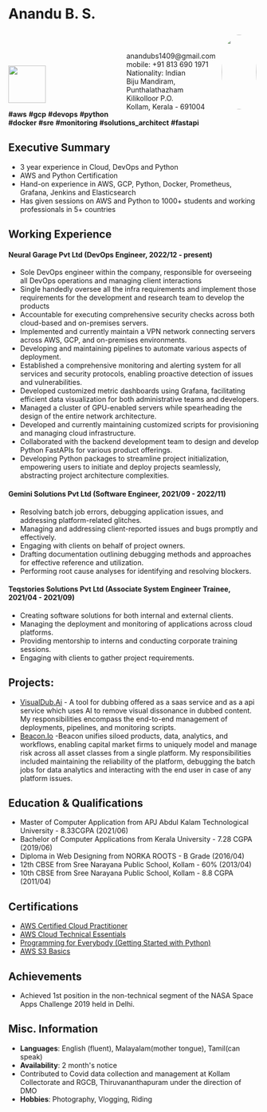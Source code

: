 # Anandu B. S.  
<img style="float:right;border-radius:50%;width:70px;padding:6px;" src="https://scontent.fblr13-1.fna.fbcdn.net/v/t1.6435-9/51929228_2252843841671651_1109067363073916928_n.jpg?_nc_cat=105&cb=99be929b-b574a898&ccb=1-7&_nc_sid=7a1959&_nc_ohc=bwMQDUxsyuwAX9fLmQy&_nc_ht=scontent.fblr13-1.fna&oh=00_AfBnUuLRQNsnNozgtW1OfzttcdSTKZDWYEMqGe8n4yNyvQ&oe=65BB23E0" width="300"  height="150" />
<br><br/>
<span style="float:right;padding:6px"> 
  anandubs1409@gmail.com <br> mobile: +91 813 690 1971 <br> Nationality: Indian<br>Biju Mandiram, <br>Punthalathazham<br>Kilikolloor P.O.<br>Kollam, Kerala - 691004
</span>
<br><br/>
<img src="https://slack-imgs.com/?c=1&o1=ro&url=https%3A%2F%2Fd1.awsstatic.com%2Ftraining-and-certification%2Fcertification-badges%2FAWS-Certified-Cloud-Practitioner_badge.634f8a21af2e0e956ed8905a72366146ba22b74c.png" width="75" height="75">

**#aws** **#gcp** **#devops** **#python** **#docker** **#sre** **#monitoring** **#solutions_architect** **#fastapi**

## Executive Summary

* 3 year experience in Cloud, DevOps and Python
* AWS and Python Certification
* Hand-on experience in AWS, GCP, Python, Docker, Prometheus, Grafana, Jenkins and Elasticsearch
* Has given sessions on AWS and Python to 1000+ students and working professionals in 5+ countries

## Working Experience

#### Neural Garage Pvt Ltd (DevOps Engineer, 2022/12 - present) 

* Sole DevOps engineer within the company, responsible for overseeing all DevOps operations and managing client interactions
* Single handedly oversee all the infra requirements and implement those requirements for the development and research team to develop the products
* Accountable for executing comprehensive security checks across both cloud-based and on-premises servers.
* Implemented and currently maintain a VPN network connecting servers across AWS, GCP, and on-premises environments. 
* Developing and maintaining pipelines to automate various aspects of deployment.
* Established a comprehensive monitoring and alerting system for all services and security protocols, enabling proactive detection of issues and vulnerabilities.
* Developed customized metric dashboards using Grafana, facilitating efficient data visualization for both administrative teams and developers.
* Managed a cluster of GPU-enabled servers while spearheading the design of the entire network architecture.
* Developed and currently maintaining customized scripts for provisioning and managing cloud infrastructure.
* Collaborated with the backend development team to design and develop Python FastAPIs for various product offerings.
* Developing Python packages to streamline project initialization, empowering users to initiate and deploy projects seamlessly, abstracting project architecture complexities.

#### Gemini Solutions Pvt Ltd (Software Engineer, 2021/09 - 2022/11) 

* Resolving batch job errors, debugging application issues, and addressing platform-related glitches.
* Managing and addressing client-reported issues and bugs promptly and effectively.
* Engaging with clients on behalf of project owners.
* Drafting documentation outlining debugging methods and approaches for effective reference and utilization.
* Performing root cause analyses for identifying and resolving blockers.

#### Teqstories Solutions Pvt Ltd (Associate System Engineer Trainee, 2021/04 - 2021/09)

* Creating software solutions for both internal and external clients.
* Managing the deployment and monitoring of applications across cloud platforms.
* Providing mentorship to interns and conducting corporate training sessions.
* Engaging with clients to gather project requirements.

## Projects: 

* [VisualDub.Ai](https://visualdub.ai) - A tool for dubbing offered as a saas service and as a api service which uses AI to remove visual dissonance in dubbed content. My responsibilities encompass the end-to-end management of deployments, pipelines, and monitoring scripts.
* [Beacon.Io](https://www.beacon.io/) -Beacon unifies siloed products, data, analytics, and workflows, enabling capital market firms to uniquely model and manage risk across all asset classes from a single platform. My responsibilities included maintaining the reliability of the platform, debugging the batch jobs for data analytics and interacting with the end user in case of any platform issues.

## Education & Qualifications

* Master of Computer Application from APJ Abdul Kalam Technological University - 8.33CGPA  (2021/06)
* Bachelor of Computer Applications from Kerala University - 7.28 CGPA (2019/06)
* Diploma in Web Designing from NORKA ROOTS - B Grade (2016/04)
* 12th CBSE from Sree Narayana Public School, Kollam - 60% (2013/04)
* 10th CBSE from Sree Narayana Public School, Kollam - 8.8 CGPA (2011/04)

## Certifications

* [AWS Certified Cloud Practitioner](https://www.certmetrics.com/amazon/electronic_certificate.aspx?cert=ADA3B299A60ED7B82290AAD11A0CDCAFOCEEE511A85466B7FFDC18D58878920B0)
* [AWS Cloud Technical Essentials](https://coursera.org/share/cae4c1950b1749313ee111e4874aae79)
* [Programming for Everybody (Getting Started with Python)](https://coursera.org/share/982a69546fb228fa2817817b24c83175)
* [AWS S3 Basics](https://coursera.org/share/ec46f202d3ac0d862cf688fdff599a5d)

## Achievements

* Achieved 1st position in the non-technical segment of the NASA Space Apps Challenge 2019 held in Delhi.

## Misc. Information

* <b>Languages</b>: English (fluent), Malayalam(mother tongue), Tamil(can speak)
* <b>Availability</b>: 2 month's notice
* Contributed to Covid data collection and management at Kollam Collectorate and RGCB, Thiruvananthapuram under the direction of DMO
* <b>Hobbies</b>: Photography, Vlogging, Riding
